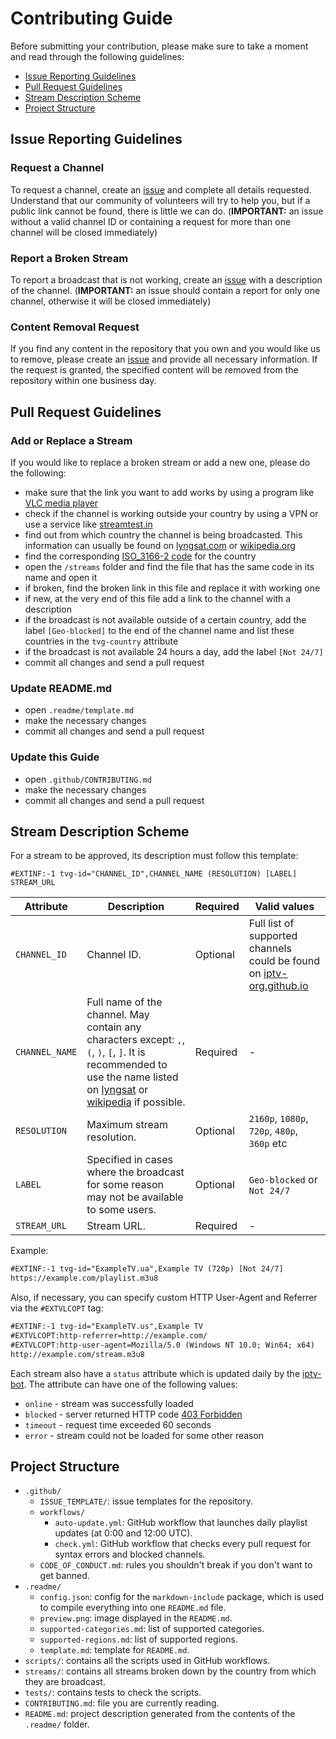 # Contributing Guide

Before submitting your contribution, please make sure to take a moment and read through the following guidelines:

- [Issue Reporting Guidelines](#issue-reporting-guidelines)
- [Pull Request Guidelines](#pull-request-guidelines)
- [Stream Description Scheme](#stream-description-scheme)
- [Project Structure](#project-structure)

## Issue Reporting Guidelines

### Request a Channel

To request a channel, create an [issue](https://github.com/iptv-org/iptv/issues/new?labels=channel+request&template=------channel-request.yml&title=Add%3A+) and complete all details requested. Understand that our community of volunteers will try to help you, but if a public link cannot be found, there is little we can do. (**IMPORTANT:** an issue without a valid channel ID or containing a request for more than one channel will be closed immediately)

### Report a Broken Stream

To report a broadcast that is not working, create an [issue](https://github.com/iptv-org/iptv/issues/new?labels=🛠+broken+stream&template=-----broken-stream.yml&title=Broken%3A+) with a description of the channel. (**IMPORTANT:** an issue should contain a report for only one channel, otherwise it will be closed immediately)

### Content Removal Request

If you find any content in the repository that you own and you would like us to remove, please create an [issue](https://github.com/iptv-org/iptv/issues/new?labels=❌+removal+request&template=--removal-request.yml&title=Remove%3A+) and provide all necessary information. If the request is granted, the specified content will be removed from the repository within one business day.

## Pull Request Guidelines

### Add or Replace a Stream

If you would like to replace a broken stream or add a new one, please do the following:

- make sure that the link you want to add works by using a program like [VLC media player](https://www.videolan.org/vlc/index.html)
- check if the channel is working outside your country by using a VPN or use a service like [streamtest.in](https://streamtest.in/)
- find out from which country the channel is being broadcasted. This information can usually be found on [lyngsat.com](https://www.lyngsat.com/search.html) or [wikipedia.org](https://www.wikipedia.org/)
- find the corresponding [ISO_3166-2 code](https://en.wikipedia.org/wiki/ISO_3166-2) for the country
- open the `/streams` folder and find the file that has the same code in its name and open it
- if broken, find the broken link in this file and replace it with working one
- if new, at the very end of this file add a link to the channel with a description
- if the broadcast is not available outside of a certain country, add the label `[Geo-blocked]` to the end of the channel name and list these countries in the `tvg-country` attribute
- if the broadcast is not available 24 hours a day, add the label `[Not 24/7]`
- commit all changes and send a pull request

### Update README.md

- open `.readme/template.md`
- make the necessary changes
- commit all changes and send a pull request

### Update this Guide

- open `.github/CONTRIBUTING.md`
- make the necessary changes
- commit all changes and send a pull request

## Stream Description Scheme

For a stream to be approved, its description must follow this template:

```
#EXTINF:-1 tvg-id="CHANNEL_ID",CHANNEL_NAME (RESOLUTION) [LABEL]
STREAM_URL
```

| Attribute      | Description                                                                                                                                                                                                                              | Required | Valid values                                                                                        |
| -------------- | ---------------------------------------------------------------------------------------------------------------------------------------------------------------------------------------------------------------------------------------- | -------- | --------------------------------------------------------------------------------------------------- |
| `CHANNEL_ID`   | Channel ID.                                                                                                                                                                                                                              | Optional | Full list of supported channels could be found on [iptv-org.github.io](https://iptv-org.github.io/) |
| `CHANNEL_NAME` | Full name of the channel. May contain any characters except: `,`, `(`, `)`, `[`, `]`. It is recommended to use the name listed on [lyngsat](https://www.lyngsat.com/search.html) or [wikipedia](https://www.wikipedia.org/) if possible. | Required | -                                                                                                   |
| `RESOLUTION`   | Maximum stream resolution.                                                                                                                                                                                                               | Optional | `2160p`, `1080p`, `720p`, `480p`, `360p` etc                                                        |
| `LABEL`        | Specified in cases where the broadcast for some reason may not be available to some users.                                                                                                                                               | Optional | `Geo-blocked` or `Not 24/7`                                                                         |
| `STREAM_URL`   | Stream URL.                                                                                                                                                                                                                              | Required | -                                                                                                   |

Example:

```xml
#EXTINF:-1 tvg-id="ExampleTV.ua",Example TV (720p) [Not 24/7]
https://example.com/playlist.m3u8
```

Also, if necessary, you can specify custom HTTP User-Agent and Referrer via the `#EXTVLCOPT` tag:

```xml
#EXTINF:-1 tvg-id="ExampleTV.us",Example TV
#EXTVLCOPT:http-referrer=http://example.com/
#EXTVLCOPT:http-user-agent=Mozilla/5.0 (Windows NT 10.0; Win64; x64)
http://example.com/stream.m3u8
```

Each stream also have a `status` attribute which is updated daily by the [iptv-bot](https://github.com/apps/iptv-bot). The attribute can have one of the following values:

- `online` - stream was successfully loaded
- `blocked` - server returned HTTP code [403 Forbidden](https://en.wikipedia.org/wiki/HTTP_403)
- `timeout` - request time exceeded 60 seconds
- `error` - stream could not be loaded for some other reason

## Project Structure

- `.github/`
  - `ISSUE_TEMPLATE/`: issue templates for the repository.
  - `workflows/`
    - `auto-update.yml`: GitHub workflow that launches daily playlist updates (at 0:00 and 12:00 UTC).
    - `check.yml`: GitHub workflow that checks every pull request for syntax errors and blocked channels.
  - `CODE_OF_CONDUCT.md`: rules you shouldn't break if you don't want to get banned.
- `.readme/`
  - `config.json`: config for the `markdown-include` package, which is used to compile everything into one `README.md` file.
  - `preview.png`: image displayed in the `README.md`.
  - `supported-categories.md`: list of supported categories.
  - `supported-regions.md`: list of supported regions.
  - `template.md`: template for `README.md`.
- `scripts/`: contains all the scripts used in GitHub workflows.
- `streams/`: contains all streams broken down by the country from which they are broadcast.
- `tests/`: contains tests to check the scripts.
- `CONTRIBUTING.md`: file you are currently reading.
- `README.md`: project description generated from the contents of the `.readme/` folder.

